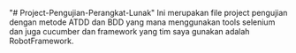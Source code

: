 "# Project-Pengujian-Perangkat-Lunak" 
Ini merupakan file project pengujian dengan metode ATDD dan BDD yang mana menggunakan tools selenium dan juga cucumber dan framework yang tim saya gunakan adalah RobotFramework.

